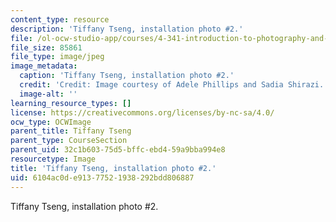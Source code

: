 ```yaml
---
content_type: resource
description: 'Tiffany Tseng, installation photo #2.'
file: /ol-ocw-studio-app/courses/4-341-introduction-to-photography-and-related-media-fall-2007/6104ac0de91377521938292bdd806887_tseng5.jpg
file_size: 85861
file_type: image/jpeg
image_metadata:
  caption: 'Tiffany Tseng, installation photo #2.'
  credit: 'Credit: Image courtesy of Adele Phillips and Sadia Shirazi.'
  image-alt: ''
learning_resource_types: []
license: https://creativecommons.org/licenses/by-nc-sa/4.0/
ocw_type: OCWImage
parent_title: Tiffany Tseng
parent_type: CourseSection
parent_uid: 32c1b603-75d5-bffc-ebd4-59a9bba994e8
resourcetype: Image
title: 'Tiffany Tseng, installation photo #2.'
uid: 6104ac0d-e913-7752-1938-292bdd806887
---
```

Tiffany Tseng, installation photo #2.